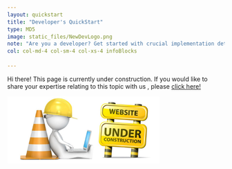 ```yaml
---
layout: quickstart
title: "Developer's QuickStart"
type: MD5
image: static_files/NewDevLogo.png
note: "Are you a developer? Get started with crucial implementation details above."
col: col-md-4 col-sm-4 col-xs-4 infoBlocks

---
```

Hi there! This page is currently under construction. If you would like to share your expertise relating to this topic with us , please <a href="CryptoDoneRight/CONTRIBUTING-template.md">click here!</a>

<img src="static_files/under_construction.jpg" style="width:70%;height:70%;" alt="under construction image">
